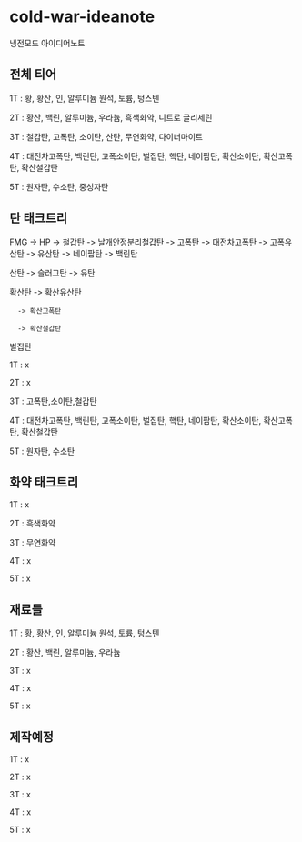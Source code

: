 # cold-war-ideanote
냉전모드 아이디어노트


전체 티어
------------------------------
1T : 황, 황산, 인, 알루미늄 원석, 토륨, 텅스텐

2T : 황산, 백린, 알루미늄, 우라늄, 흑색화약, 니트로 글리세린

3T : 철갑탄, 고폭탄, 소이탄, 산탄, 무연화약, 다이너마이트

4T : 대전차고폭탄, 백린탄, 고폭소이탄, 벌집탄, 핵탄, 네이팜탄, 확산소이탄, 확산고폭탄, 확산철갑탄

5T : 원자탄, 수소탄, 중성자탄


탄 태크트리
-------------------------------
FMG     -> HP
         -> 철갑탄 -> 날개안정분리철갑탄
         -> 고폭탄 -> 대전차고폭탄
                        -> 고폭유산탄
         -> 유산탄 -> 네이팜탄
                         -> 백린탄

산탄 -> 슬러그탄 -> 유탄

확산탄 -> 확산유산탄

      -> 확산고폭탄
      
      -> 확산철갑탄
      
벌집탄

1T : x 

2T : x

3T : 고폭탄,소이탄,철갑탄

4T : 대전차고폭탄, 백린탄, 고폭소이탄, 벌집탄, 핵탄, 네이팜탄, 확산소이탄, 확산고폭탄, 확산철갑탄

5T : 원자탄, 수소탄


화약 태크트리
------------------------------
1T : x

2T : 흑색화약

3T : 무연화약

4T : x

5T : x


재료들 
---------------------------------
1T : 황, 황산, 인, 알루미늄 원석, 토륨, 텅스텐

2T : 황산, 백린, 알루미늄, 우라늄

3T : x

4T : x

5T : x


제작예정
----------------------------------
1T : x

2T : x

3T : x

4T : x

5T : x



